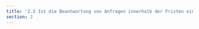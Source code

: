 ```yaml
---
title: '2.3 Ist die Beantwortung von Anfragen innerhalb der Fristen ein erklärtes Ziel?'
section: 2
---
```

